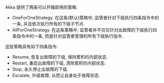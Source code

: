 Akka 提供了两条可以开箱即用的策略.

- OneForOneStrategy. 在这条(默认)策略中, 监管者针对下级执行四条指令中的一条, 并且依次执行所有的下级子节点.
- AllForOneStrategy. 在这条策略中, 监管者并不仅仅针对出故障的下级执行四条指令中的一条, 而是针对监管者管理的所有下级执行指令.

这些策略具有如下四条指令:
- Resume, 恢复出故障的下级, 保持累积的内部状态.
- Restart, 重启出故障的下级, 清除累积的内部状态.
- Stop, 永久停止出故障的下级.
- Escalate, 升级故障, 从而让自身处于故障状态.
